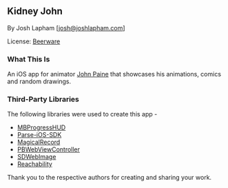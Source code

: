 ## Kidney John

By Josh Lapham [josh@joshlapham.com]

License: [Beerware](https://en.wikipedia.org/wiki/Beerware)

### What This Is

An iOS app for animator [John Paine](http://kidneyjohn.com) that showcases his animations, comics and random drawings.

### Third-Party Libraries

The following libraries were used to create this app -

* [MBProgressHUD](https://github.com/jdg/MBProgressHUD)
* [Parse-iOS-SDK](https://parse.com)
* [MagicalRecord](https://github.com/magicalpanda/MagicalRecord)
* [PBWebViewController](https://github.com/kmikael/PBWebViewController)
* [SDWebImage](https://github.com/rs/SDWebImage)
* [Reachability](https://github.com/tonymillion/Reachability)

Thank you to the respective authors for creating and sharing your work.
